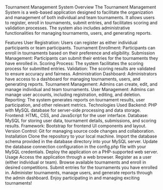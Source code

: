 Tournament Management System
Overview
The Tournament Management System is a web-based application designed to facilitate the organization and management of both individual and team tournaments. It allows users to register, enroll in tournaments, submit entries, and facilitates scoring and validation processes. The system also includes administrative functionalities for managing tournaments, users, and generating reports.

Features
User Registration: Users can register as either individual participants or team participants.
Tournament Enrollment: Participants can enroll in tournaments based on their preference and eligibility.
Submission Management: Participants can submit their entries for the tournaments they have enrolled in.
Scoring Process: The system facilitates the scoring process for submitted entries.
Validation: The scoring results are validated to ensure accuracy and fairness.
Administration Dashboard: Administrators have access to a dashboard for managing tournaments, users, and generating reports.
Tournament Management: Admins can create, edit, and manage individual and team tournaments.
User Management: Admins can manage user accounts, including registration, editing, and deletion.
Reporting: The system generates reports on tournament results, user participation, and other relevant metrics.
Technologies Used
Backend: PHP with MySQL database for server-side processing and data storage.
Frontend: HTML, CSS, and JavaScript for the user interface.
Database: MySQL for storing user data, tournament details, submissions, and scoring results.
Framework: Bootstrap for frontend UI components and layout.
Version Control: Git for managing source code changes and collaboration.
Installation
Clone the repository to your local machine.
Import the database schema provided in the database directory into your MySQL server.
Update the database connection configuration in the config.php file with your MySQL credentials.
Deploy the application on a PHP-supported web server.
Usage
Access the application through a web browser.
Register as a user (either individual or team).
Browse available tournaments and enroll in desired competitions.
Submit entries for the tournaments you have enrolled in.
Administer tournaments, manage users, and generate reports through the admin dashboard.
Enjoy participating in and managing exciting tournaments!